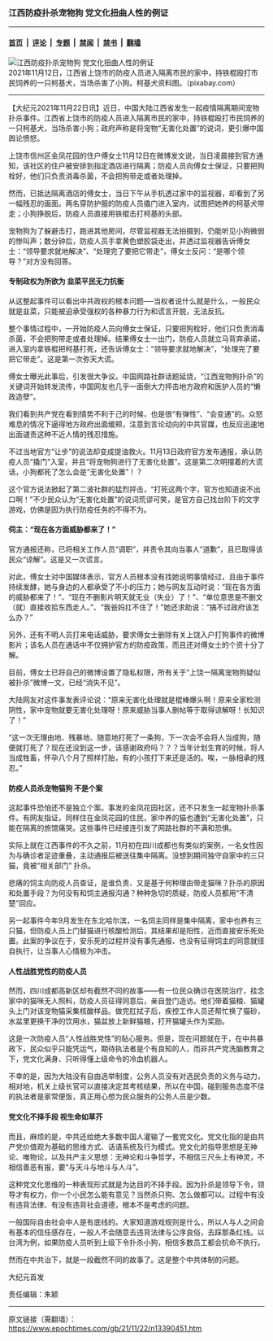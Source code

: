 ### 江西防疫扑杀宠物狗 党文化扭曲人性的例证

---

#### [首页](../../../..?n13390451) &nbsp;|&nbsp; [评论](../../../../../epoch-comment?n13390451) &nbsp;|&nbsp; [专题](../../../../../epoch-special?n13390451) &nbsp;|&nbsp; [禁闻](../../../../../epoch-news?n13390451) &nbsp;|&nbsp; [禁书](../../../../../books?n13390451) &nbsp;|&nbsp; [翻墙](https://github.com/gfw-breaker/nogfw/blob/master/README.md?n13390451)


<div><img alt="江西防疫扑杀宠物狗 党文化扭曲人性的例证" class="attachment-djy_600_400 size-djy_600_400 wp-post-image" src="https://i.epochtimes.com/assets/uploads/2021/11/id13379059-pembroke-welsh-corgi-6644600_960_720--600x400.jpeg"/>
<div class="caption">
 2021年11月12日，江西省上饶市的防疫人员进入隔离市民的家中，持铁棍殴打市民饲养的一只柯基犬，当场杀害了小狗。柯基犬资料图。（pixabay.com）
</div></div><hr/><div class="post_content" id="artbody" itemprop="articleBody">
 <!-- article content begin -->
 <p>
  【大纪元2021年11月22日讯】近日，中国大陆江西省发生一起疫情隔离期间宠物扑杀事件。江西省上饶市的防疫人员进入隔离市民的家中，持铁棍殴打市民饲养的一只柯基犬，当场杀害小狗；政府声称是将宠物“无害化处置”的说词，更引爆中国舆论愤怒。
 </p>
 <p>
  上饶市信州区金凤花园的住户傅女士11月12日在微博发文说，当日凌晨接到官方通知，该社区的住户被安排到指定酒店进行隔离；防疫人员向傅女士保证，只要把狗栓好，他们只负责消毒杀菌，不会把狗带走或者处理掉。
 </p>
 <p>
  然而，已抵达隔离酒店的傅女士，当日下午从手机透过家中的监视器，却看到了另一幅残忍的画面。两名穿防护服的防疫人员撬门进入室内，试图把她养的柯基犬带走；小狗挣脱后，防疫人员直接用铁棍击打柯基的头部。
 </p>
 <p>
  宠物狗为了躲避击打，跑进其他房间，尽管监视器无法拍摄到，仍能听见小狗微弱的惨叫声；数分钟后，防疫人员手拿黄色塑胶袋走出，并透过监视器告诉傅女士：“领导要求就地解决”、“处理完了要把它带走”，傅女士反问：“是哪个领导？”对方没有回答。
 </p>
 <h4>
  专制政权为所欲为 韭菜平民无力抗衡
 </h4>
 <p>
  从这整起事件可以看出中共政权的根本问题──当权者说什么就是什么，一般民众就是韭菜，只能被迫承受强权的各种暴力行为和谎言开脱，无法反抗。
 </p>
 <p>
  整个事情过程中，一开始防疫人员向傅女士保证，只要把狗栓好，他们只负责消毒杀菌，不会把狗带走或者处理掉。结果傅女士一出门，防疫人员就立马背弃承诺，进入室内拿铁棍把柯基打死，还告诉傅女士：“领导要求就地解决”，“处理完了要把它带走”。这是第一次弥天大谎。
 </p>
 <p>
  傅女士曝光此事后，引发很大争议。中国网路社群话题延烧，“江西宠物狗扑杀”的关键词开始转发流传，中国网友也几乎一面倒大力抨击地方政府和医护人员的“懒政造孽”。
 </p>
 <p>
  我们看到共产党在看到情势不利于己的时候，也是很“有弹性”、“会变通”的。众怒难息的情况下逼得地方政府出面缓颊，注意到言论动向的中共官媒，也反应迅速地出面谴责这种不近人情的残忍措施。
 </p>
 <p>
  不过当地官方“让步”的说法却变成提油救火。11月13日政府官方发布通报，承认防疫人员“撬门”入室，并且“将宠物狗进行了无害化处置”。这是第二次明摆着的大谎话，小狗都死了怎么会是“无害化处置”！？
 </p>
 <p>
  这个官方说法掀起了第二波社群的猛烈抨击，“打死这两个字，官方也知道说不出口啊！”不少民众认为“无害化处置”的说词荒谬可笑，是官方自己找台阶下的文字游戏，仿佛是因为执行防疫任务的不得不为。
 </p>
 <h4>
  伺主：“现在各方面威胁都来了！”
 </h4>
 <p>
  官方通报还称，已将相关工作人员“调职”，并责令其向当事人“道歉”，且已取得该民众“谅解”。这是又一次谎言。
 </p>
 <p>
  对此，傅女士对中国媒体表示，官方人员根本没有找她说明事情经过，且由于事件持续发酵，她与身边的人都承受了不小的压力；她与网友互动时说：“现在各方面的威胁都来了！”、“现在不删影片明天就无业（失业）了！”、“单位意思是不删文（就）直接收拾东西走人。”、“我爸妈扛不住了！”她还求助说：“搞不过政府该怎么办？”
 </p>
 <p>
  另外，还有不明人员打来电话威胁，要求傅女士删除有关上饶入户打狗事件的微博影片；该名人员在通话中不仅拥护官方的防疫政策，而且还对傅女士的个资十分了解。
 </p>
 <p>
  目前，傅女士已将自己的微博设置了隐私权限，所有关于“上饶一隔离宠物狗疑似被扑杀”微博一文，已经“消失不见”。
 </p>
 <p>
  大陆网友对这件事发表评论说：“原来无害化处理就是棍棒爆头啊！原来全家检测阴性，家中宠物就要无害化处理呀！原来威胁当事人删帖等于取得谅解呀！长知识了！”
 </p>
 <p>
  “这一次无理由地、残暴地、随意地打死了一条狗，下一次会不会将人当成狗，随便就打死了？现在还没到这一步，该感谢政府吗？？？当年计划生育的时候，将人当成牲畜，怀孕八个月了照样打胎，有的小孩打下来还是活的。唉，一脉相承的残忍。”
 </p>
 <h4>
  防疫人员杀宠物猫狗 不是个案
 </h4>
 <p>
  这起事件恐怕还不是独立个案。事发的金凤花园社区，还不只发生一起宠物扑杀事件。有网友指证，同样住在金凤花园的住民，家中养的猫也遭到“无害化处置”，只能在隔离的旅馆痛哭。这些事件已经接连引发了网路社群的不满和恐惧。
 </p>
 <p>
  实际上就在江西事件的不久之前，11月初在四川成都也有类似的案例，一名女性因为与确诊者足迹重叠，主动通报后被送往集中隔离。没想到期间独守自家中的三只猫，竟被“相关部门” 扑杀。
 </p>
 <p>
  悲痛的饲主向防疫人员查证，是谁负责、又是基于何种理由带走猫咪？扑杀的原因和处置手段？为何没有和饲主通报沟通？种种急切的质疑，防疫人员都用“不清楚”回应。
 </p>
 <p>
  另一起事件今年9月发生在东北哈尔滨，一名饲主同样是集中隔离，家中也养有三只猫，但防疫人员上门替猫进行核酸检测后，其结果却是阳性，近而直接安乐死处置。此案的争议在于，安乐死的过程并没有事先通报、也没有征得饲主的同意就径自执行，让当事人心情极为冲击。
 </p>
 <h4>
  人性战胜党性的防疫人员
 </h4>
 <p>
  然而，四川成都高新区却有截然不同的故事——有一位民众确诊在医院治疗，挂念家中的猫咪无人照料，防疫人员征得同意后，亲自登门造访。他们带着猫粮、猫罐头上门对该宠物猫采集核酸样品。做完肛拭子后，疾控工作人员还帮忙换了猫砂，水盆里更换干净的饮用水，猫盆放上新鲜猫粮，打开猫罐头作为奖励。
 </p>
 <p>
  这是一次防疫人员“人性战胜党性”的贴心服务。但是，现在问题就在于，在中共暴政下，民众似乎只能凭运气，期待执法者是个有良知的人，而非共产党洗脑教育之下，党文化满身、只听得懂上级命令的冷血机器人。
 </p>
 <p>
  不幸的是，因为大陆没有自由选举制度，公务人员没有对选民负责的义务与动力，相对地，机关上级长官可以直接决定其考核结果，所以在中国，碰到服务态度不佳的执法者是家常便饭，真正用心想为民众服务的公务人员是少数。
 </p>
 <h4>
  党文化不择手段
  <ok href="https://www.epochtimes.com/gb/tag/%E8%A7%86%E7%94%9F%E5%91%BD%E5%A6%82%E8%8D%89%E8%8A%A5.html">
   视生命如草芥
  </ok>
 </h4>
 <p>
  而且，麻烦的是，中共还给绝大多数中国人灌输了一套党文化。党文化指的是由共产党价值观为基础的思维方式、话语系统及行为模式。党文化的指导思想是无神论、唯物论，以及共产主义思想：无神论和斗争哲学，不相信三尺头上有神灵，不相信善恶有报，要“与天斗与地斗与人斗”。
 </p>
 <p>
  这种党文化思维的一种表现形式就是为达目的不择手段。因为扑杀是领导下令，领导才有权力，你一个小民怎么能有意见？当然杀只狗、怎么做都可以。过程中有没有违背法律、有没有违背社会道德，根本不是考虑的问题。
 </p>
 <p>
  一般国际自由社会中人是有底线的。大家知道游戏规则是什么，所以人与人之间会有基本的信任感存在，一般人不会随意去违背法律与公序良俗，去踩那条红线。以台湾为例，如果防疫人员听到上级下令扑杀小狗，相信多数员工都会抗命不执行。
 </p>
 <p>
  然而在中共治下，就是一段截然不同的故事了。这是整个中共体制的问题。
 </p>
 <p>
  大纪元首发
 </p>
 <p>
  责任编辑：朱颖
 </p>
 <!-- article content end -->
 <div id="below_article_ad">
 </div>
</div>


---

原文链接（需翻墙）：https://www.epochtimes.com/gb/21/11/22/n13390451.htm